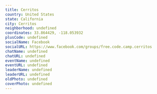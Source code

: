 ```yaml
---
title: Cerritos
country: United States
state: California
city: Cerritos
neighborhood: undefined
coordinates: 33.864429, -118.053932
plusCode: undefined
socialName: Facebook
socialURL: https://www.facebook.com/groups/free.code.camp.cerritos
chatName: undefined
chatURL: undefined
eventName: undefined
eventURL: undefined
leaderName: undefined
leaderURL: undefined
oldPhoto: undefined
coverPhoto: undefined
---
```

